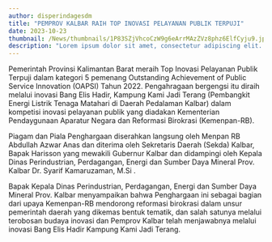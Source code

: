 ```yaml
---
author: disperindagesdm
title: "PEMPROV KALBAR RAIH TOP INOVASI PELAYANAN PUBLIK TERPUJI"
date: 2023-10-23
thumbnail: /News/thumbnails/1P83SZjVhcoCzW9g6eArrMAzZVz8phz6ElfCyju9.jpg
description: "Lorem ipsum dolor sit amet, consectetur adipiscing elit. Duis commodo nunc sit amet mauris vehicula, sed varius leo iaculis. Morbi auctor vel justo vitae scelerisque. Proin vitae mauris id nisi fermentum pulvinar a vel nunc. Donec varius id enim faucibus pulvinar. Curabitur faucibus interdum lacus, quis varius libero gravida vitae. Sed pharetra nec ligula ac malesuada. Cras vel iaculis nisl. Maecenas et mattis sapien, eget bibendum nibh. Aliquam id elit nec enim accumsan pretium."
---
```


<p>
Pemerintah Provinsi Kalimantan Barat meraih Top Inovasi Pelayanan Publik Terpuji dalam kategori 5 pemenang Outstanding Achievement of Public Service Innovation (OAPSI) Tahun 2022. Pengahragaan bergengsi itu diraih melalui inovasi Bang Elis Hadir, Kampung Kami Jadi Terang (Pembangkit Energi Listrik Tenaga Matahari di Daerah Pedalaman Kalbar) dalam kompetisi inovasi pelayanan publik yang diadakan Kementerian Pendaygunaan Aparatur Negara dan Reformasi Birokrasi (Kemenpan-RB).
</p>
<p>
Piagam dan Piala Penghargaan diserahkan langsung oleh Menpan RB Abdullah Azwar Anas dan diterima oleh Sekretaris Daerah (Sekda) Kalbar, Bapak Harisson yang mewakili Gubernur Kalbar dan didampingi oleh Kepala Dinas Perindustrian, Perdagangan, Energi dan Sumber Daya Mineral Prov. Kalbar Dr. Syarif Kamaruzaman, M.Si .
</p>
<p>
Bapak Kepala Dinas Perindustrian, Perdagangan, Energi dan Sumber Daya Mineral Prov. Kalbar menyampaikan bahwa Penghargaan ini sebagai bagian dari upaya Kemenpan-RB mendorong reformasi birokrasi dalam unsur pemerintah daerah yang dikemas bentuk tematik, dan salah satunya melalui terobosan budaya inovasi dan Pemprov Kalbar telah menjawabnya melalui inovasi Bang Elis Hadir Kampung Kami Jadi Terang.
</p>
